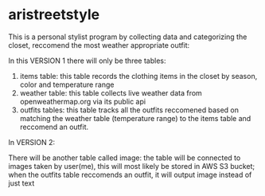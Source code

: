 # aristreetstyle
This is a personal stylist program by collecting data and categorizing the closet, reccomend the most weather appropriate outfit:

In this VERSION 1 there will only be three tables:
1) items table: this table records the clothing items in the closet by season, color and temperature range
2) weather table: this table collects live weather data from openweathermap.org via its public api
3) outfits tables: this table tracks all the outfits reccomened based on matching the weather table (temperature range) to the items table and reccomend an outfit.

In VERSION 2:

There will be another table called image:
the table will be connected to images taken by user(me), this will most likely be stored in AWS S3 bucket;
when the outfits table reccomends an outfit, it will output image instead of just text
